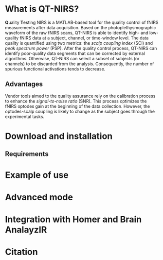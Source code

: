 # What is QT-NIRS?

**Q**uality **T**esting NIRS is a MATLAB-based tool for the quality control of fNIRS measurements after data acquisition. Based on the photoplethysmographic waveform of the raw fNIRS scans, QT-NIRS is able to identify high- and low-quality fNIRS data at a subject, channel, or time-window level. The data quality is quantified using two metrics: the *scalp coupling index* (SCI) and *peak spectrum power* (PSP). After the quality control process, QT-NIRS can identify poor-quality data segments that can be corrected by external algorithms. Otherwise, QT-NIRS can select a subset of subjects (or channels) to be discarded from the analysis. Consequently, the number of spurious functional activations tends to decrease.

## Advantages 

Vendor tools aimed to the quality assurance rely on the calibration process to enhance the *signal-to-noise ratio* (SNR). This process optimizes the fNIRS optodes gain at the beginning of the data collection. However, the optodes-scalp coupling is likely to change as the subject goes through the experimental tasks.

# Download and installation

## Requirements



# Example of use



# Advanced mode



# Integration with Homer and Brain AnalayzIR



# Citation



